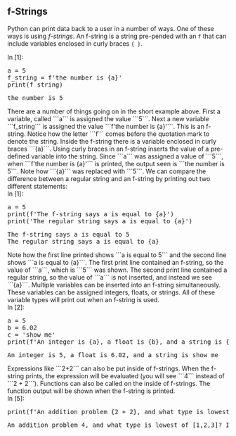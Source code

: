 
## f-Strings
Python can print data back to a user in a number of ways. One of these ways is using _f-strings_.  An f-string is a string pre-pended with an ```f``` that can include variables enclosed in curly braces ```{ }```.
<div class="cell border-box-sizing code_cell rendered">
<div class="input">
<div class="prompt input_prompt">In&nbsp;[1]:</div>
<div class="inner_cell">
    <div class="input_area">
<div class=" highlight hl-ipython3"><pre><span></span><span class="n">a</span> <span class="o">=</span> <span class="mi">5</span>
<span class="n">f_string</span> <span class="o">=</span> <span class="n">f</span><span class="s1">&#39;the number is </span><span class="si">{a}</span><span class="s1">&#39;</span>
<span class="nb">print</span><span class="p">(</span><span class="n">f_string</span><span class="p">)</span>
</pre></div>

</div>
</div>
</div>

<div class="output_wrapper">
<div class="output">


<div class="output_area">

<div class="prompt"></div>


<div class="output_subarea output_stream output_stdout output_text">
<pre>the number is 5
</pre>
</div>
</div>

</div>
</div>

</div>
There are a number of things going on in the short example above. First a variable, called ```a``` is assigned the value ```5```. Next a new variable ```f_string``` is assigned the value ```f'the number is {a}'```. This is an f-string. Notice how the letter ```f``` comes before the quotation mark to denote the string. Inside the f-string there is a variable enclosed in curly braces ```{a}```. Using curly braces in an f-string inserts the value of a pre-defined variable into the string. Since ```a``` was assigned a value of ```5```, when ```f'the number is {a}'``` is printed, the output seen is ```the number is 5```. Note how ```{a}``` was replaced with ```5```.
We can compare the difference between a regular string and an f-string by printing out two different statements:
<div class="cell border-box-sizing code_cell rendered">
<div class="input">
<div class="prompt input_prompt">In&nbsp;[1]:</div>
<div class="inner_cell">
    <div class="input_area">
<div class=" highlight hl-ipython3"><pre><span></span><span class="n">a</span> <span class="o">=</span> <span class="mi">5</span>
<span class="nb">print</span><span class="p">(</span><span class="n">f</span><span class="s1">&#39;The f-string says a is equal to </span><span class="si">{a}</span><span class="s1">&#39;</span><span class="p">)</span>
<span class="nb">print</span><span class="p">(</span><span class="s1">&#39;The regular string says a is equal to </span><span class="si">{a}</span><span class="s1">&#39;</span><span class="p">)</span>
</pre></div>

</div>
</div>
</div>

<div class="output_wrapper">
<div class="output">


<div class="output_area">

<div class="prompt"></div>


<div class="output_subarea output_stream output_stdout output_text">
<pre>The f-string says a is equal to 5
The regular string says a is equal to {a}
</pre>
</div>
</div>

</div>
</div>

</div>
Note how the first line printed shows ```a is equal to 5``` and the second line shows ```a is equal to {a}```. The first print line contained an f-string, so the value of ```a```, which is ```5``` was shown. The second print line contained a regular string, so the value of ```a``` is not inserted, and instead we see ```{a}```.
Multiple variables can be inserted into an f-string simultaneously. These variables can be assigned integers, floats, or strings. All of these variable types will print out when an f-string is used.
<div class="cell border-box-sizing code_cell rendered">
<div class="input">
<div class="prompt input_prompt">In&nbsp;[2]:</div>
<div class="inner_cell">
    <div class="input_area">
<div class=" highlight hl-ipython3"><pre><span></span><span class="n">a</span> <span class="o">=</span> <span class="mi">5</span>
<span class="n">b</span> <span class="o">=</span> <span class="mf">6.02</span>
<span class="n">c</span> <span class="o">=</span> <span class="s1">&#39;show me&#39;</span>
<span class="nb">print</span><span class="p">(</span><span class="n">f</span><span class="s1">&#39;An integer is </span><span class="si">{a}</span><span class="s1">, a float is </span><span class="si">{b}</span><span class="s1">, and a string is </span><span class="si">{c}</span><span class="s1">&#39;</span><span class="p">)</span>
</pre></div>

</div>
</div>
</div>

<div class="output_wrapper">
<div class="output">


<div class="output_area">

<div class="prompt"></div>


<div class="output_subarea output_stream output_stdout output_text">
<pre>An integer is 5, a float is 6.02, and a string is show me
</pre>
</div>
</div>

</div>
</div>

</div>
Expressions like ```2+2``` can also be put inside of f-strings. When the f-string prints, the expression will be evaluated (you will see ```4``` instead of ```2 + 2```). Functions can also be called on the inside of f-strings. The function output will be shown when the f-string is printed.
<div class="cell border-box-sizing code_cell rendered">
<div class="input">
<div class="prompt input_prompt">In&nbsp;[5]:</div>
<div class="inner_cell">
    <div class="input_area">
<div class=" highlight hl-ipython3"><pre><span></span><span class="nb">print</span><span class="p">(</span><span class="n">f</span><span class="s1">&#39;An addition problem {2 + 2}, and what type is lowest of [1,2,3]? Its {min([1,2,3])}&#39;</span><span class="p">)</span>
</pre></div>

</div>
</div>
</div>

<div class="output_wrapper">
<div class="output">


<div class="output_area">

<div class="prompt"></div>


<div class="output_subarea output_stream output_stdout output_text">
<pre>An addition problem 4, and what type is lowest of [1,2,3]? Its 1
</pre>
</div>
</div>

</div>
</div>

</div>
 

